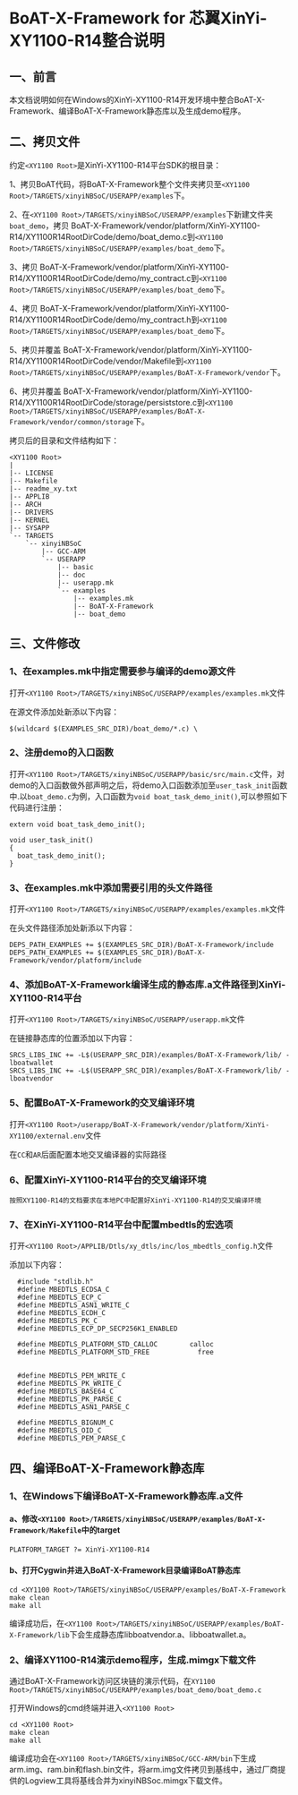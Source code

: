 # BoAT-X-Framework for 芯翼XinYi-XY1100-R14整合说明


## 一、前言

本文档说明如何在Windows的XinYi-XY1100-R14开发环境中整合BoAT-X-Framework、编译BoAT-X-Framework静态库以及生成demo程序。


## 二、拷贝文件

约定`<XY1100 Root>`是XinYi-XY1100-R14平台SDK的根目录：

1、拷贝BoAT代码，将BoAT-X-Framework整个文件夹拷贝至`<XY1100 Root>/TARGETS/xinyiNBSoC/USERAPP/examples`下。

2、在`<XY1100 Root>/TARGETS/xinyiNBSoC/USERAPP/examples`下新建文件夹`boat_demo`，拷贝 BoAT-X-Framework/vendor/platform/XinYi-XY1100-R14/XY1100R14RootDirCode/demo/boat_demo.c到`<XY1100 Root>/TARGETS/xinyiNBSoC/USERAPP/examples/boat_demo`下。

3、拷贝 BoAT-X-Framework/vendor/platform/XinYi-XY1100-R14/XY1100R14RootDirCode/demo/my_contract.c到`<XY1100 Root>/TARGETS/xinyiNBSoC/USERAPP/examples/boat_demo`下。

4、拷贝 BoAT-X-Framework/vendor/platform/XinYi-XY1100-R14/XY1100R14RootDirCode/demo/my_contract.h到`<XY1100 Root>/TARGETS/xinyiNBSoC/USERAPP/examples/boat_demo`下。

5、拷贝并覆盖 BoAT-X-Framework/vendor/platform/XinYi-XY1100-R14/XY1100R14RootDirCode/vendor/Makefile到`<XY1100 Root>/TARGETS/xinyiNBSoC/USERAPP/examples/BoAT-X-Framework/vendor`下。

6、拷贝并覆盖 BoAT-X-Framework/vendor/platform/XinYi-XY1100-R14/XY1100R14RootDirCode/storage/persiststore.c到`<XY1100 Root>/TARGETS/xinyiNBSoC/USERAPP/examples/BoAT-X-Framework/vendor/common/storage`下。


拷贝后的目录和文件结构如下：
```
<XY1100 Root>
|
|-- LICENSE
|-- Makefile
|-- readme_xy.txt
|-- APPLIB
|-- ARCH
|-- DRIVERS
|-- KERNEL
|-- SYSAPP
`-- TARGETS 
    `-- xinyiNBSoC
        |-- GCC-ARM    
        `-- USERAPP
            |-- basic
            |-- doc
            |-- userapp.mk
            `-- examples
                |-- examples.mk
                |-- BoAT-X-Framework
                |-- boat_demo   
```


## 三、文件修改

### 1、在examples.mk中指定需要参与编译的demo源文件

  打开`<XY1100 Root>/TARGETS/xinyiNBSoC/USERAPP/examples/examples.mk`文件
  
  在源文件添加处新添以下内容：
  ```
  $(wildcard $(EXAMPLES_SRC_DIR)/boat_demo/*.c) \
  ```

### 2、注册demo的入口函数
打开`<XY1100 Root>/TARGETS/xinyiNBSoC/USERAPP/basic/src/main.c`文件，对demo的入口函数做外部声明之后，将demo入口函数添加至`user_task_init`函数中.以`boat_demo.c`为例，入口函数为`void boat_task_demo_init()`,可以参照如下代码进行注册：
```
extern void boat_task_demo_init();

void user_task_init()
{
  boat_task_demo_init();
}

```

### 3、在examples.mk中添加需要引用的头文件路径

打开`<XY1100 Root>/TARGETS/xinyiNBSoC/USERAPP/examples/examples.mk`文件

在头文件路径添加处新添以下内容：
```
DEPS_PATH_EXAMPLES += $(EXAMPLES_SRC_DIR)/BoAT-X-Framework/include
DEPS_PATH_EXAMPLES += $(EXAMPLES_SRC_DIR)/BoAT-X-Framework/vendor/platform/include
```

### 4、添加BoAT-X-Framework编译生成的静态库.a文件路径到XinYi-XY1100-R14平台

打开`<XY1100 Root>/TARGETS/xinyiNBSoC/USERAPP/userapp.mk`文件
  
  在链接静态库的位置添加以下内容：
  ```
  SRCS_LIBS_INC += -L$(USERAPP_SRC_DIR)/examples/BoAT-X-Framework/lib/ -lboatwallet
  SRCS_LIBS_INC += -L$(USERAPP_SRC_DIR)/examples/BoAT-X-Framework/lib/ -lboatvendor
  ```

### 5、配置BoAT-X-Framework的交叉编译环境

  打开`<XY1100 Root>/userapp/BoAT-X-Framework/vendor/platform/XinYi-XY1100/external.env`文件
  
  在`CC`和`AR`后面配置本地交叉编译器的实际路径
  
### 6、配置XinYi-XY1100-R14平台的交叉编译环境
  
    按照XY1100-R14的文档要求在本地PC中配置好XinYi-XY1100-R14的交叉编译环境

### 7、在XinYi-XY1100-R14平台中配置mbedtls的宏选项

打开`<XY1100 Root>/APPLIB/Dtls/xy_dtls/inc/los_mbedtls_config.h`文件

添加以下内容：
```
  #include "stdlib.h"
  #define MBEDTLS_ECDSA_C
  #define MBEDTLS_ECP_C
  #define MBEDTLS_ASN1_WRITE_C
  #define MBEDTLS_ECDH_C
  #define MBEDTLS_PK_C
  #define MBEDTLS_ECP_DP_SECP256K1_ENABLED

  #define MBEDTLS_PLATFORM_STD_CALLOC        calloc
  #define MBEDTLS_PLATFORM_STD_FREE            free


  #define MBEDTLS_PEM_WRITE_C
  #define MBEDTLS_PK_WRITE_C
  #define MBEDTLS_BASE64_C
  #define MBEDTLS_PK_PARSE_C
  #define MBEDTLS_ASN1_PARSE_C

  #define MBEDTLS_BIGNUM_C
  #define MBEDTLS_OID_C
  #define MBEDTLS_PEM_PARSE_C
```

## 四、编译BoAT-X-Framework静态库

### 1、在Windows下编译BoAT-X-Framework静态库.a文件
   
   #### a、修改`<XY1100 Root>/TARGETS/xinyiNBSoC/USERAPP/examples/BoAT-X-Framework/Makefile`中的target
   ```
   PLATFORM_TARGET ?= XinYi-XY1100-R14
   ```
   
   #### b、打开Cygwin并进入BoAT-X-Framework目录编译BoAT静态库
   ```
   cd <XY1100 Root>/TARGETS/xinyiNBSoC/USERAPP/examples/BoAT-X-Framework
   make clean
   make all
   ```
   
   编译成功后，在`<XY1100 Root>/TARGETS/xinyiNBSoC/USERAPP/examples/BoAT-X-Framework/lib`下会生成静态库libboatvendor.a、libboatwallet.a。
   

### 2、编译XY1100-R14演示demo程序，生成.mimgx下载文件

   通过BoAT-X-Framework访问区块链的演示代码，在`XY1100 Root>/TARGETS/xinyiNBSoC/USERAPP/examples/boat_demo/boat_demo.c`
   
   打开Windows的cmd终端并进入`<XY1100 Root>`
   ```
   cd <XY1100 Root>
   make clean
   make all
   ```
   编译成功会在`<XY1100 Root>/TARGETS/xinyiNBSoC/GCC-ARM/bin`下生成arm.img、ram.bin和flash.bin文件，将arm.img文件拷贝到基线中，通过厂商提供的Logview工具将基线合并为xinyiNBSoc.mimgx下载文件。
